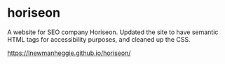 # horiseon
A website for SEO company Horiseon. Updated the site to have semantic HTML tags for accessibility purposes, and cleaned up the CSS.

https://lnewmanheggie.github.io/horiseon/


